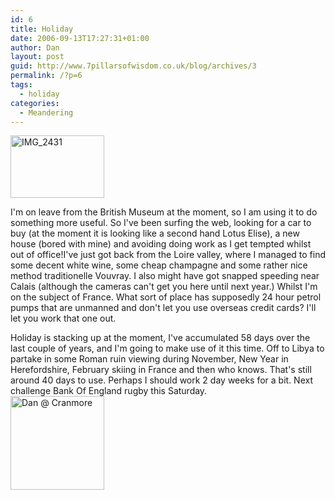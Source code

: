 ```yaml
---
id: 6
title: Holiday
date: 2006-09-13T17:27:31+01:00
author: Dan
layout: post
guid: http://www.7pillarsofwisdom.co.uk/blog/archives/3
permalink: /?p=6
tags:
  - holiday
categories:
  - Meandering
---
```

[<img class="g2image_normal" title="IMG_2431" height="100" alt="IMG_2431" src="http://www.7pillarsofwisdom.co.uk/gallery/d/5507-2/IMG_2431.jpg" width="150" />](http://www.7pillarsofwisdom.co.uk/gallery/v/frogs/)

I'm on leave from the British Museum at the moment, so I am using it to do something more useful. So I've been surfing the web, looking for a car to buy (at the moment it is looking like a second hand Lotus Elise), a new house (bored with mine) and avoiding doing work as I get tempted whilst out of office!I've just got back from the Loire valley, where I managed to find some decent white wine, some cheap champagne and some rather nice method traditionelle Vouvray. I also might have got snapped speeding near Calais (although the cameras can't get you here until next year.) Whilst I'm on the subject of France. What sort of place has supposedly 24 hour petrol pumps that are unmanned and don't let you use overseas credit cards? I'll let you work that one out.

Holiday is stacking up at the moment, I've accumulated 58 days over the last couple of years, and I'm going to make use of it this time. Off to Libya to partake in some Roman ruin viewing during November, New Year in Herefordshire, February skiing in France and then who knows. That's still around 40 days to use. Perhaps I should work 2 day weeks for a bit. Next challenge Bank Of England rugby this Saturday.  
[<img class="g2image_normal" title="Dan @ Cranmore" height="150" alt="Dan @ Cranmore" src="http://www.7pillarsofwisdom.co.uk/gallery/d/2978-6/02380005.jpg" width="150" />](http://www.7pillarsofwisdom.co.uk/gallery/v/)